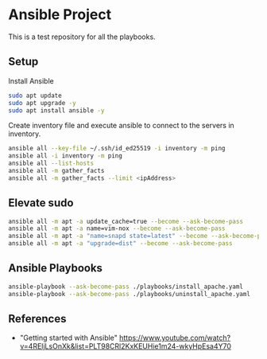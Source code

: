 # Ansible Project

This is a test repository for all the playbooks. 

## Setup 
Install Ansible
```bash
sudo apt update
sudo apt upgrade -y
sudo apt install ansible -y
```
Create inventory file and execute ansible to connect to the servers in inventory.
```bash
ansible all --key-file ~/.ssh/id_ed25519 -i inventory -m ping
ansible all -i inventory -m ping
ansible all --list-hosts
ansible all -m gather_facts
ansible all -m gather_facts --limit <ipAddress>
```

## Elevate sudo
```bash
ansible all -m apt -a update_cache=true --become --ask-become-pass
ansible all -m apt -a name=vim-nox --become --ask-become-pass
ansible all -m apt -a "name=snapd state=latest" --become --ask-become-pass
ansible all -m apt -a "upgrade=dist" --become --ask-become-pass
```

## Ansible Playbooks
```bash
ansible-playbook --ask-become-pass ./playbooks/install_apache.yaml
ansible-playbook --ask-become-pass ./playbooks/uninstall_apache.yaml

```

## References
- "Getting started with Ansible" https://www.youtube.com/watch?v=4REljLsOnXk&list=PLT98CRl2KxKEUHie1m24-wkyHpEsa4Y70